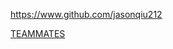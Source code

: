 
<!-- Give link to your github home page -->
<span id="github">https://www.github.com/jasonqiu212</span>

<!-- Give your internal and external projects related to the module -->
<span id="projects">[TEAMMATES](https://github.com/TEAMMATES/teammates)</span>
